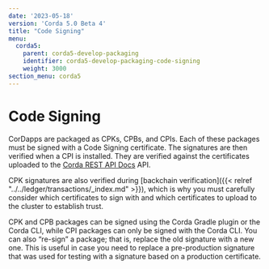 ```yaml
---
date: '2023-05-18'
version: 'Corda 5.0 Beta 4'
title: "Code Signing"
menu:
  corda5:
    parent: corda5-develop-packaging
    identifier: corda5-develop-packaging-code-signing
    weight: 3000
section_menu: corda5
---
```


# Code Signing

CorDapps are packaged as CPKs, CPBs, and CPIs. Each of these packages must be signed with a Code Signing certificate.
The signatures are then verified when a CPI is installed. They are verified against the certificates
uploaded to the [Corda REST API Docs](../../reference/rest-api/C5_OpenAPI.html#tag/Certificates-API) API.

CPK signatures are also verified during [backchain verification]({{< relref "../../ledger/transactions/_index.md" >}}), which is why you must carefully consider which certificates to sign with and which certificates to upload to the cluster to establish trust.

CPK and CPB packages can be signed using the Corda Gradle plugin or the Corda CLI, while CPI packages can only be signed with the Corda CLI.
You can also “re-sign” a package; that is, replace the old signature with a new one.
This is useful in case you need to replace a pre-production signature that was used for testing 
with a signature based on a production certificate.
